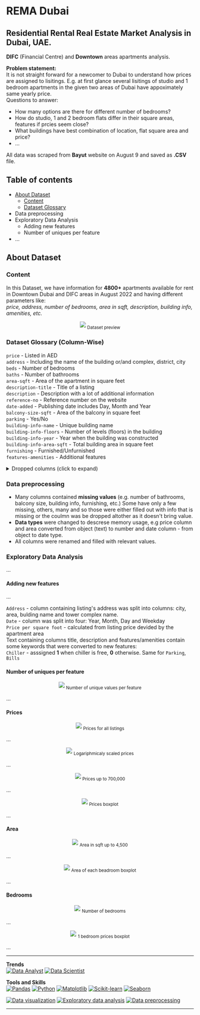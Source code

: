 # REMA Dubai

## Residential Rental Real Estate Market Analysis in Dubai, UAE.

**DIFC** (Financial Centre) and **Downtown** areas apartments analysis.

**Problem statement:**  
It is not straight forward for a newcomer to Dubai to understand how prices are assigned to lisitings. E.g. at first glance several lisitings of studio and 1 bedroom apartments in the given two areas of Dubai have appoximately same yearly price.  
Questions to answer:  
 - How many options are there for different number of bedrooms? 
 - How do studio, 1 and 2 bedroom flats differ in their square areas, features if prcies seem close?
 - What buildings have best combination of location, flat square area and price? 
 - ...


All data was scraped from **Bayut** website on August 9 and saved as **.CSV** file.

## Table of contents
- [About Dataset](#about-dataset)
	- [Content](i#content)
	- [Dataset Glossary](#dataset-glossary-column-wise)
- Data preprocessing
- Exploratory Data Analysis
	- Adding new features
	- Number of uniques per feature
- ...


## About Dataset

### Content

In this Dataset, we have information for **4800+** apartments available for rent in Downtown Dubai and DIFC areas in August 2022 and having different parameters like:  
*price, address, number of bedrooms, area in sqft, description, building info, amenities, etc.*

<p align="center">
	<img src="https://github.com/imeleges/REMA_Dubai/blob/main/img/dataframe.png?raw=true">
	<sub>Dataset preview</sub>
</p>


### Dataset Glossary (Column-Wise)

`price` -  Listed in AED  
`address` - Including the name of the building or/and complex, district, city  
`beds` - Number of bedrooms  
`baths` - Number of bathrooms  
`area-sqft` - Area of the apartment in square feet  
`description-title` - Title of a listing  
`description` - Description with a lot of additional information  
`reference-no` - Reference number on the website  
`date-added` - Publishing date includes Day, Month and Year  
`balcony-size-sqft` - Area of the balcony in square feet  
`parking` - Yes/No   
`building-info-name` - Unique building name  
`building-info-floors` - Number of levels (floors) in the building  
`building-info-year` - Year when the building was constructed   
`building-info-area-sqft` - Total building area in square feet  
`furnishing` - Furnished/Unfurnished   
`features-amenities` - Additional features  


<details>
<summary>Dropped columns (click to expand)</summary>

Those columns were dropped at the beginning of analysis

`apartmet-link-href` -  unnecessary for analysis   
`rent-frequency` - only Yearly listings were parsed  
`web-scraper-order` -  unnecessary for analysis   
`web-scraper-start-url` -  unnecessary for analysis   
`pagination` -  unnecessary for analysis   
`apartmet-link` -  unnecessary for analysis but could be added back later   
`building` -  only one name value and the rest is missing values  

</details>

### Data preprocessing

- Many columns contained **missing values** (e.g. number of bathrooms, balcony size, building info, furnishing, etc.) Some have only a few missing, others, many and so those were either filled out with info that is missing or the coulmn was be dropped altother as it doesn't bring value.
- **Data types** were changed to descrese memory usage, e.g price column and area converted from object (text) to number and date column - from object to date type.  
- All columns were renamed and filled with relevant values.

### Exploratory Data Analysis

...

#### Adding new features

...

`Address` - column containing listing's address was split into columns: city, area, bulding name and tower complex name.  
`Date` - column was split into four: Year, Month, Day and Weekday   
`Price per square foot` - calculated from listing price devided by the apartment area  
Text containing columns title, description and features/amenities contain some keywords that were converted to new features:  
`Chiller` - asssigned **1** when chiller is free, **0** otherwise. Same for `Parking`, `Bills`  


#### Number of uniques per feature

<p align="center">
	<img src="https://github.com/imeleges/REMA_Dubai/blob/main/img/num_of_uniq_pfeature.png?raw=true">
	<sub>Number of unique values per feature</sub>
</p>

...

#### Prices 

<p align="center">
	<img src="https://github.com/imeleges/REMA_Dubai/blob/main/img/prices_all.png?raw=true">
	<sub>Prices for all listings</sub>
</p>

...

<p align="center">
	<img src="https://github.com/imeleges/REMA_Dubai/blob/main/img/prices_logs.png?raw=true">
	<sub>Logariphmicaly scaled prices</sub>
</p>

...

<p align="center">
	<img src="https://github.com/imeleges/REMA_Dubai/blob/main/img/prices_700_000.png?raw=true">
	<sub>Prices up to 700,000</sub>
</p>

...

<p align="center">
	<img src="https://github.com/imeleges/REMA_Dubai/blob/main/img/all_bdr_prices_boxplot.png?raw=true">
	<sub>Prices boxplot</sub>
</p>

...

#### Area

<p align="center">
	<img src="https://github.com/imeleges/REMA_Dubai/blob/main/img/area_4_500.png?raw=true">
	<sub>Area in sqft up to 4,500</sub>
</p>

...

<p align="center">
	<img src="https://github.com/imeleges/REMA_Dubai/blob/main/img/all_bdr_area_boxplot.png?raw=true">
	<sub>Area of each beadroom boxplot</sub>
</p>

...

#### Bedrooms

<p align="center">
	<img src="https://github.com/imeleges/REMA_Dubai/blob/main/img/number_of_bdrs.png?raw=true">
	<sub>Number of bedrooms</sub>
</p>

...

<p align="center">
	<img src="https://github.com/imeleges/REMA_Dubai/blob/main/img/1bdr_prices_boxplot.png?raw=true">
	<sub>1 bedroom prices boxplot</sub>
</p>

...

***

**Trends**  
[![Data Analyst](https://img.shields.io/static/v1?label=trend&message=Data%20Analyst&color=218c74)](#)
[![Data Scientist](https://img.shields.io/static/v1?label=trend&message=Data%20Scientist&color=706fd3)](#)

**Tools and Skills**  
[![Pandas](https://img.shields.io/static/v1?label=tool&message=Pandas&color=40407a)](#) 
[![Python](https://img.shields.io/static/v1?label=tool&message=Python&color=33d9b2)](#) 
[![Matplotlib](https://img.shields.io/static/v1?label=tool&message=Matplotlib&color=706fd3)](#) 
[![Scikit-learn](https://img.shields.io/static/v1?label=tool&message=Sklearn&color=ff793f)](#) 
[![Seaborn](https://img.shields.io/static/v1?label=tool&message=Seaborn&color=ff5252)](#)  

[![Data visualization](https://img.shields.io/static/v1?label=skill&message=Data%20visualization&color=F97F51)](#) 
[![Exploratory data analysis](https://img.shields.io/static/v1?label=skill&message=Exploratory%20Data%20Analysis&color=82589F)](#) 
[![Data preprocessing](https://img.shields.io/static/v1?label=skill&message=Data%20Preprocessing&color=B33771)](#)  

***
